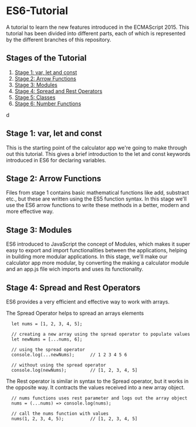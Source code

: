 # ES6-Tutorial
A tutorial to learn the new features introduced in the ECMAScript 2015. This tutorial has been divided into different parts, each of which is represented by the different branches of this repository.

## Stages of the Tutorial

  1. [Stage 1: var, let and const](#stage-1-var-let-and-const)
  2. [Stage 2: Arrow Functions](#stage-2-arrow-functions)
  3. [Stage 3: Modules](#stage-3-modules)
  4. [Stage 4: Spread and Rest Operators](#stage-4-spread-and-rest-operators)
  5. [Stage 5: Classes](#stage-5-classes)
  6. [Stage 6: Number Functions](#stage-6-number-functions)
  
  
  d
## Stage 1: var, let and const
This is the starting point of the calculator app we're going to make through out this tutorial. This gives a brief introduction to the let and const keywords introduced in ES6 for declaring variables.


## Stage 2: Arrow Functions
Files from stage 1 contains basic mathematical functions like add, substract etc., but these are written using the ES5 function syntax. In this stage we'll use the ES6 arrow functions to write these methods in a better, modern and more effective way.


## Stage 3: Modules
ES6 introduced to JavaScript the concept of Modules, which makes it super easy to export and import functionalities between the applications, helping in building more modular applications. In this stage, we'll make our calculator app more modular, by converting the making a calculator module and an app.js file wich imports and uses its functionality.


## Stage 4: Spread and Rest Operators
ES6 provides a very efficient and effective way to work with arrays. 

  The Spread Operator helps to spread an arrays elements
  
      let nums = [1, 2, 3, 4, 5];
      
      // creating a new array using the spread operator to populate values
      let newNums = [...nums, 6];
      
      // using the spread operator
      console.log(...newNums);      // 1 2 3 4 5 6
      
      // without using the spread operator
      console.log(newNums);         // [1, 2, 3, 4, 5]
      
  The Rest operator is similar in syntax to the Spread operator, but it works in the opposite way. It contracts the values received into  a new array object.
  
      // nums functions uses rest parameter and logs out the array object
      nums = (...nums) => console.log(nums);
      
      // call the nums function with values
      nums(1, 2, 3, 4, 5);          // [1, 2, 3, 4, 5]
      
